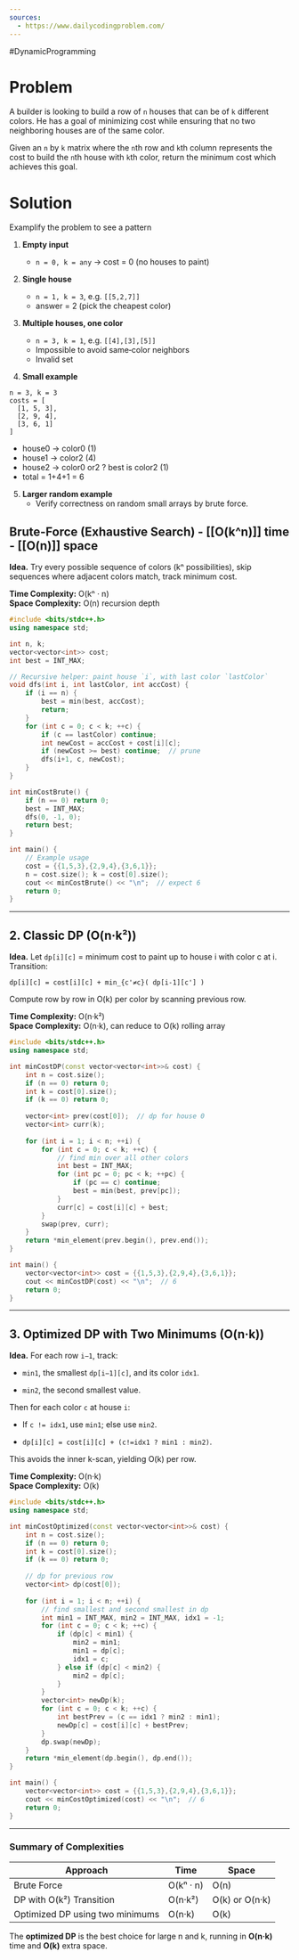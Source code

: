 ```yaml
---
sources:
  - https://www.dailycodingproblem.com/
---
```

#DynamicProgramming

# Problem

A builder is looking to build a row of `n` houses that can be of `k` different colors. He has a goal of minimizing cost while ensuring that no two neighboring houses are of the same color.

Given an `n` by `k` matrix where the `n`th row and `k`th column represents the cost to build the `n`th house with `k`th color, return the minimum cost which achieves this goal.

# Solution

Examplify the problem to see a pattern

1. **Empty input**
	- `n = 0, k = any` → cost = 0 (no houses to paint)

2. **Single house**
	- `n = 1, k = 3`, e.g. `[[5,2,7]]` 
	- answer = 2 (pick the cheapest color)

3. **Multiple houses, one color**
	- `n = 3, k = 1`, e.g. `[[4],[3],[5]]` 
	- Impossible to avoid same‐color neighbors 
	- Invalid set

4. **Small example**

```
n = 3, k = 3
costs = [
  [1, 5, 3],
  [2, 9, 4],
  [3, 6, 1]
]
```

- house0 -> color0 (1)
- house1 -> color2 (4)
- house2 -> color0 or2 ? best is color2 (1)
- total = 1+4+1 = 6

5. **Larger random example** 
	- Verify correctness on random small arrays by brute force.
## Brute-Force (Exhaustive Search) - [[O(k^n)]] time - [[O(n)]] space

**Idea.** Try every possible sequence of colors (kⁿ possibilities), skip sequences where adjacent colors match, track minimum cost.

**Time Complexity:** O(kⁿ · n)  
**Space Complexity:** O(n) recursion depth

```cpp
#include <bits/stdc++.h>
using namespace std;

int n, k;
vector<vector<int>> cost;
int best = INT_MAX;

// Recursive helper: paint house `i`, with last color `lastColor`
void dfs(int i, int lastColor, int accCost) {
    if (i == n) {
        best = min(best, accCost);
        return;
    }
    for (int c = 0; c < k; ++c) {
        if (c == lastColor) continue;
        int newCost = accCost + cost[i][c];
        if (newCost >= best) continue;  // prune
        dfs(i+1, c, newCost);
    }
}

int minCostBrute() {
    if (n == 0) return 0;
    best = INT_MAX;
    dfs(0, -1, 0);
    return best;
}

int main() {
    // Example usage
    cost = {{1,5,3},{2,9,4},{3,6,1}};
    n = cost.size(); k = cost[0].size();
    cout << minCostBrute() << "\n";  // expect 6
    return 0;
}
```

---

## 2. Classic DP (O(n·k²))

**Idea.** Let `dp[i][c]` = minimum cost to paint up to house i with color c at i.  
Transition:

```
dp[i][c] = cost[i][c] + min_{c'≠c}( dp[i-1][c'] )
```

Compute row by row in O(k) per color by scanning previous row.

**Time Complexity:** O(n·k²)  
**Space Complexity:** O(n·k), can reduce to O(k) rolling array

```cpp
#include <bits/stdc++.h>
using namespace std;

int minCostDP(const vector<vector<int>>& cost) {
    int n = cost.size();
    if (n == 0) return 0;
    int k = cost[0].size();
    if (k == 0) return 0;
    
    vector<int> prev(cost[0]);  // dp for house 0
    vector<int> curr(k);
    
    for (int i = 1; i < n; ++i) {
        for (int c = 0; c < k; ++c) {
            // find min over all other colors
            int best = INT_MAX;
            for (int pc = 0; pc < k; ++pc) {
                if (pc == c) continue;
                best = min(best, prev[pc]);
            }
            curr[c] = cost[i][c] + best;
        }
        swap(prev, curr);
    }
    return *min_element(prev.begin(), prev.end());
}

int main() {
    vector<vector<int>> cost = {{1,5,3},{2,9,4},{3,6,1}};
    cout << minCostDP(cost) << "\n";  // 6
    return 0;
}
```

---

## 3. Optimized DP with Two Minimums (O(n·k))

**Idea.** For each row `i−1`, track:

- `min1`, the smallest `dp[i−1][c]`, and its color `idx1`.
    
- `min2`, the second smallest value.
    

Then for each color `c` at house `i`:

- If `c != idx1`, use `min1`; else use `min2`.
    
- `dp[i][c] = cost[i][c] + (c!=idx1 ? min1 : min2)`.
    

This avoids the inner k-scan, yielding O(k) per row.

**Time Complexity:** O(n·k)  
**Space Complexity:** O(k)

```cpp
#include <bits/stdc++.h>
using namespace std;

int minCostOptimized(const vector<vector<int>>& cost) {
    int n = cost.size();
    if (n == 0) return 0;
    int k = cost[0].size();
    if (k == 0) return 0;
    
    // dp for previous row
    vector<int> dp(cost[0]);
    
    for (int i = 1; i < n; ++i) {
        // find smallest and second smallest in dp
        int min1 = INT_MAX, min2 = INT_MAX, idx1 = -1;
        for (int c = 0; c < k; ++c) {
            if (dp[c] < min1) {
                min2 = min1;
                min1 = dp[c];
                idx1 = c;
            } else if (dp[c] < min2) {
                min2 = dp[c];
            }
        }
        vector<int> newDp(k);
        for (int c = 0; c < k; ++c) {
            int bestPrev = (c == idx1 ? min2 : min1);
            newDp[c] = cost[i][c] + bestPrev;
        }
        dp.swap(newDp);
    }
    return *min_element(dp.begin(), dp.end());
}

int main() {
    vector<vector<int>> cost = {{1,5,3},{2,9,4},{3,6,1}};
    cout << minCostOptimized(cost) << "\n";  // 6
    return 0;
}
```

---

### Summary of Complexities

|Approach|Time|Space|
|---|---|---|
|Brute Force|O(kⁿ · n)|O(n)|
|DP with O(k²) Transition|O(n·k²)|O(k) or O(n·k)|
|Optimized DP using two minimums|O(n·k)|O(k)|

The **optimized DP** is the best choice for large n and k, running in **O(n·k)** time and **O(k)** extra space.
